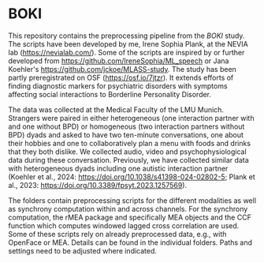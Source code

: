 # BOKI

This repository contains the preprocessing pipeline from the *BOKI* study. The scripts have been developed by me, Irene Sophia Plank, at the NEVIA lab (https://nevialab.com/). Some of the scripts are inspired by or further developed from https://github.com/IreneSophia/ML_speech or Jana Koehler's https://github.com/jckoe/MLASS-study. The study has been partly preregistrated on OSF (https://osf.io/7jtzr). It extends efforts of finding diagnostic markers for psychiatric disorders with symptoms affecting social interactions to Borderline Personality Disorder.

The data was collected at the Medical Faculty of the LMU Munich. Strangers were paired in either heterogeneous (one interaction partner with and one without BPD) or homogeneous (two interaction partners without BPD) dyads and asked to have two ten-minute conversations, one about their hobbies and one to collaboratively plan a menu with foods and drinks that they both dislike. We collected audio, video and psychophysiological data during these conversation. Previously, we have collected similar data with heterogeneous dyads including one autistic interaction partner (Koehler et al., 2024: https://doi.org/10.1038/s41398-024-02802-5; Plank et al., 2023: https://doi.org/10.3389/fpsyt.2023.1257569).

The folders contain preprocessing scripts for the different modalities as well as synchrony computation within and across channels. For the synchrony computation, the rMEA package and specifically MEA objects and the CCF function which computes windowed lagged cross correlation are used. Some of these scripts rely on already preprocessed data, e.g., with OpenFace or MEA. Details can be found in the individual folders. Paths and settings need to be adjusted where indicated. 
